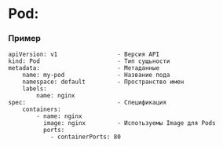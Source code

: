# Pod:

### Пример

    apiVersion: v1                 - Версия API
    kind: Pod                      - Тип сущьности
    metadata:                      - Метаданные
        name: my-pod               - Название пода
        namespace: default         - Пространство имен
        labels:
            name: nginx
    spec:                          - Спецификация
        containers:
            - name: nginx
              image: nginx         - Испотьзуемы Image для Pods
              ports:
                - containerPorts: 80